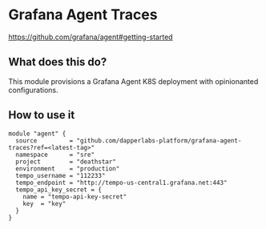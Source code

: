 # Grafana Agent Traces

https://github.com/grafana/agent#getting-started

## What does this do?

This module provisions a Grafana Agent K8S deployment with opinionanted configurations.

## How to use it

```hcl
module "agent" {
  source         = "github.com/dapperlabs-platform/grafana-agent-traces?ref=<latest-tag>"
  namespace      = "sre"
  project        = "deathstar"
  environment    = "production"
  tempo_username = "112233"
  tempo_endpoint = "http://tempo-us-central1.grafana.net:443"
  tempo_api_key_secret = {
    name = "tempo-api-key-secret"
    key  = "key"
  }
}
```
